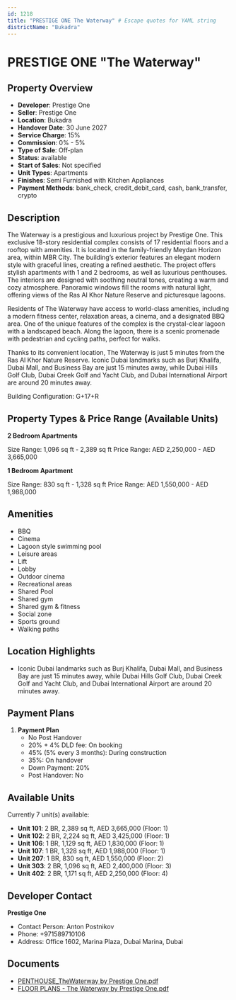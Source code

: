 ```yaml
---
id: 1218
title: "PRESTIGE ONE The Waterway" # Escape quotes for YAML string
districtName: "Bukadra"
---
```


# PRESTIGE ONE "The Waterway"

## Property Overview
- **Developer**: Prestige One
- **Seller**: Prestige One
- **Location**: Bukadra
- **Handover Date**: 30 June 2027
- **Service Charge**: 15%
- **Commission**: 0% - 5%
- **Type of Sale**: Off-plan
- **Status**: available
- **Start of Sales**: Not specified
- **Unit Types**: Apartments
- **Finishes**: Semi Furnished with Kitchen Appliances
- **Payment Methods**: bank_check, credit_debit_card, cash, bank_transfer, crypto

## Description
The Waterway is a prestigious and luxurious project by Prestige One. This exclusive 18-story residential complex consists of 17 residential floors and a rooftop with amenities. It is located in the family-friendly Meydan Horizon area, within MBR City. The building’s exterior features an elegant modern style with graceful lines, creating a refined aesthetic. The project offers stylish apartments with 1 and 2 bedrooms, as well as luxurious penthouses. The interiors are designed with soothing neutral tones, creating a warm and cozy atmosphere. Panoramic windows fill the rooms with natural light, offering views of the Ras Al Khor Nature Reserve and picturesque lagoons.

Residents of The Waterway have access to world-class amenities, including a modern fitness center, relaxation areas, a cinema, and a designated BBQ area. One of the unique features of the complex is the crystal-clear lagoon with a landscaped beach. Along the lagoon, there is a scenic promenade with pedestrian and cycling paths, perfect for walks.

Thanks to its convenient location, The Waterway is just 5 minutes from the Ras Al Khor Nature Reserve. Iconic Dubai landmarks such as Burj Khalifa, Dubai Mall, and Business Bay are just 15 minutes away, while Dubai Hills Golf Club, Dubai Creek Golf and Yacht Club, and Dubai International Airport are around 20 minutes away.

Building Configuration: G+17+R

## Property Types & Price Range (Available Units)
**2 Bedroom Apartments**

Size Range: 1,096 sq ft - 2,389 sq ft
Price Range: AED 2,250,000 - AED 3,665,000

**1 Bedroom Apartment**

Size Range: 830 sq ft - 1,328 sq ft
Price Range: AED 1,550,000 - AED 1,988,000

## Amenities
- BBQ
- Cinema
- Lagoon style swimming pool
- Leisure areas
- Lift
- Lobby
- Outdoor cinema
- Recreational areas
- Shared Pool
- Shared gym
- Shared gym & fitness
- Social zone
- Sports ground
- Walking paths

## Location Highlights
- Iconic Dubai landmarks such as Burj Khalifa, Dubai Mall, and Business Bay are just 15 minutes away, while Dubai Hills Golf Club, Dubai Creek Golf and Yacht Club, and Dubai International Airport are around 20 minutes away.

## Payment Plans
1. **Payment Plan**
   - No Post Handover
   - 20% + 4% DLD fee: On booking
   - 45% (5% every 3 months): During construction
   - 35%: On handover
   - Down Payment: 20%
   - Post Handover: No

## Available Units
Currently 7 unit(s) available:
- **Unit 101**: 2 BR, 2,389 sq ft, AED 3,665,000 (Floor: 1)
- **Unit 102**: 2 BR, 2,224 sq ft, AED 3,425,000 (Floor: 1)
- **Unit 106**: 1 BR, 1,129 sq ft, AED 1,830,000 (Floor: 1)
- **Unit 107**: 1 BR, 1,328 sq ft, AED 1,988,000 (Floor: 1)
- **Unit 207**: 1 BR, 830 sq ft, AED 1,550,000 (Floor: 2)
- **Unit 303**: 2 BR, 1,096 sq ft, AED 2,400,000 (Floor: 3)
- **Unit 402**: 2 BR, 1,171 sq ft, AED 2,250,000 (Floor: 4)

## Developer Contact
**Prestige One**
- Contact Person: Anton Postnikov
- Phone: +971589710106
- Address: Office 1602, Marina Plaza, Dubai Marina, Dubai

## Documents
- [PENTHOUSE_TheWaterway by Prestige One.pdf](https://cdn.geniemap.net/2024/03/26/t7IfoaNM72TrBnBtIgE8vhJVnxtMV6ZSBvfFeBYs.pdf)
- [FLOOR PLANS - The Waterway by Prestige One.pdf](https://cdn.geniemap.net/2024/05/12/j11EGMIiR0fnwIVgsZ4RKbMwQwIkK8V1wuTgE7Qx.pdf)
